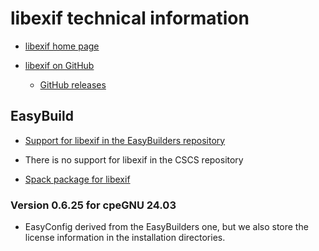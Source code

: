 # libexif technical information

-   [libexif home page](https://libexif.github.io/)
    
-   [libexif on GitHub](https://github.com/libexif/libexif)
    
    -   [GitHub releases](https://github.com/libexif/libexif/releases)
    

## EasyBuild

-   [Support for libexif in the EasyBuilders repository](https://github.com/easybuilders/easybuild-easyconfigs/tree/develop/easybuild/easyconfigs/l/libexif)

-   There is no support for libexif in the CSCS repository

-   [Spack package for libexif](https://packages.spack.io/package.html?name=libexif)


### Version 0.6.25 for cpeGNU 24.03

-   EasyConfig derived from the EasyBuilders one, but we also store the license
    information in the installation directories.
